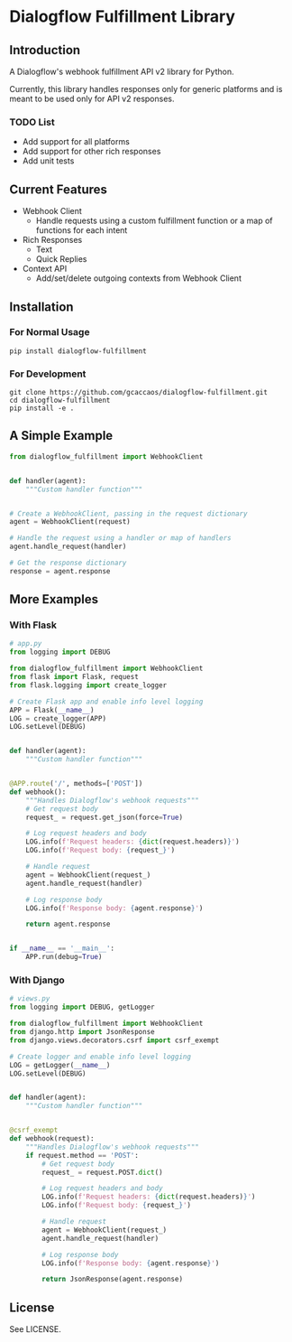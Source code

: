 # Dialogflow Fulfillment Library

## Introduction

A Dialogflow's webhook fulfillment API v2 library for Python.

Currently, this library handles responses only for generic platforms and is 
meant to be used only for API v2 responses. 

### TODO List
* Add support for all platforms
* Add support for other rich responses
* Add unit tests

## Current Features
* Webhook Client
  * Handle requests using a custom fulfillment function or a map of functions for each intent
* Rich Responses
  * Text
  * Quick Replies
* Context API
  * Add/set/delete outgoing contexts from Webhook Client

## Installation
### For Normal Usage
```shell
pip install dialogflow-fulfillment
```

### For Development
```shell
git clone https://github.com/gcaccaos/dialogflow-fulfillment.git
cd dialogflow-fulfillment
pip install -e .
```

## A Simple Example
```python
from dialogflow_fulfillment import WebhookClient


def handler(agent):
    """Custom handler function"""


# Create a WebhookClient, passing in the request dictionary
agent = WebhookClient(request)

# Handle the request using a handler or map of handlers
agent.handle_request(handler)

# Get the response dictionary
response = agent.response
```

## More Examples
### With Flask
```python
# app.py
from logging import DEBUG

from dialogflow_fulfillment import WebhookClient
from flask import Flask, request
from flask.logging import create_logger

# Create Flask app and enable info level logging
APP = Flask(__name__)
LOG = create_logger(APP)
LOG.setLevel(DEBUG)


def handler(agent):
    """Custom handler function"""


@APP.route('/', methods=['POST'])
def webhook():
    """Handles Dialogflow's webhook requests"""
    # Get request body
    request_ = request.get_json(force=True)

    # Log request headers and body
    LOG.info(f'Request headers: {dict(request.headers)}')
    LOG.info(f'Request body: {request_}')

    # Handle request
    agent = WebhookClient(request_)
    agent.handle_request(handler)

    # Log response body
    LOG.info(f'Response body: {agent.response}')

    return agent.response


if __name__ == '__main__':
    APP.run(debug=True)
```

### With Django
```python
# views.py
from logging import DEBUG, getLogger

from dialogflow_fulfillment import WebhookClient
from django.http import JsonResponse
from django.views.decorators.csrf import csrf_exempt

# Create logger and enable info level logging
LOG = getLogger(__name__)
LOG.setLevel(DEBUG)


def handler(agent):
    """Custom handler function"""


@csrf_exempt
def webhook(request):
    """Handles Dialogflow's webhook requests"""
    if request.method == 'POST':
        # Get request body
        request_ = request.POST.dict()

        # Log request headers and body
        LOG.info(f'Request headers: {dict(request.headers)}')
        LOG.info(f'Request body: {request_}')

        # Handle request
        agent = WebhookClient(request_)
        agent.handle_request(handler)

        # Log response body
        LOG.info(f'Response body: {agent.response}')

        return JsonResponse(agent.response)
```

## License
See LICENSE.
